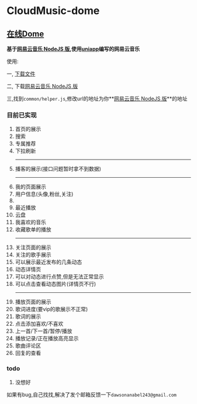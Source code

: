 

# CloudMusic-dome

## [在线Dome](http://39.105.208.89)

**基于[网易云音乐 NodeJS 版](https://github.com/Binaryify/NeteaseCloudMusicApi),使用[uniapp](https://github.com/Binaryify/NeteaseCloudMusicApi)编写的网易云音乐**

使用: 

一,  [下载文件](https://github.com/keduoli-lovely/wangyiyun)

二, 下载[网易云音乐 NodeJS 版](https://github.com/Binaryify/NeteaseCloudMusicApi)

三,找到`common/helper.js`,修改url的地址为你**[网易云音乐 NodeJS 版](https://github.com/Binaryify/NeteaseCloudMusicApi)**的地址



### 目前已实现

<ol>
    <li>首页的展示</li>
    <li>搜索</li>
     <li>专属推荐</li>
     <li>下拉刷新</li>
     <hr/>
     <li>播客的展示(接口问题暂时拿不到数据)</li>
     <hr/>
     <li>我的页面展示</li>
     <li>用户信息(头像,粉丝,关注)</li>
     <li></li>
     <li>最近播放</li>
     <li>云盘</li>
     <li>我喜欢的音乐</li>
     <li>收藏歌单的播放</li>
     <hr/>
     <li>关注页面的展示</li>
     <li>关注的歌手展示</li>
     <li>可以展示最近发布的几条动态</li>
     <li>动态详情页</li>
     <li>可以对动态进行点赞,但是无法正常显示</li>
     <li>可以点击查看动态图片(详情页不行)</li>
     <hr/>
     <li>播放页面的展示</li>
     <li>歌词进度(要vip的歌展示不正常)</li>
     <li>歌词的展示</li>
     <li>点击添加喜欢/不喜欢</li>
     <li>上一首/下一首/暂停/播放</li>
     <li>播放记录/正在播放高亮显示</li>
     <li>歌曲评论区</li>
     <li>回复的查看</li>
</ol>

### todo

<ol>
    <li>没想好</li>
</ol>


如果有bug,自己找找,解决了发个邮箱反馈一下`dawsonanabel243@gmail.com`

